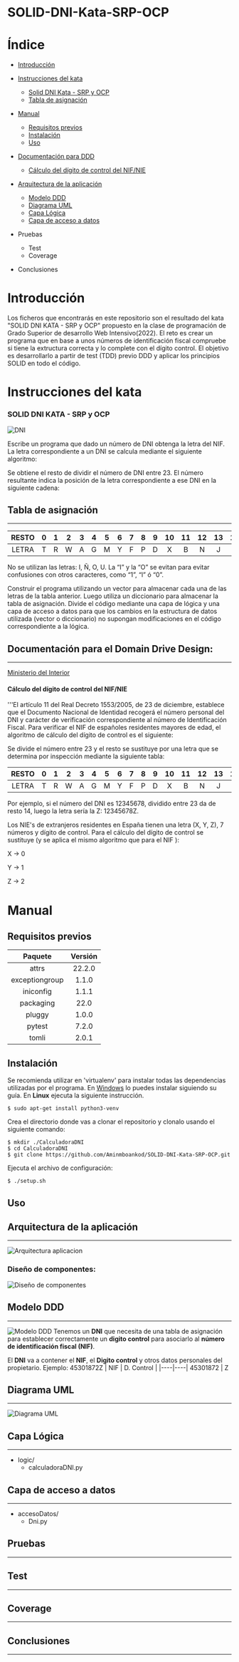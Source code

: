 # SOLID-DNI-Kata-SRP-OCP
# Índice

+   [Introducción](#introducción)

+   [Instrucciones del kata](#instrucciones-del-kata)
    +   [Solid DNI Kata - SRP y OCP](#solid-dni-kata---srp-y-ocp)
    +   [Tabla de asignación](#tabla-de-asignación)

+   [Manual](#manual)
    +   [Requisitos previos](#requisitos-previos)
    +   [Instalación](#instalación)
    +   [Uso](#uso)

+   [Documentación para DDD](#documentación-para-el-domain-drive-design)
    +   [Cálculo del dígito de control del NIF/NIE](#cálculo-del-dígito-de-control-del-nifnie)

+   [Arquitectura de la aplicación](#arquitectura-de-la-aplicación)
    +   [Modelo DDD](#modelo-ddd)
    +   [Diagrama UML](#diagrama-uml)
    +   [Capa Lógica](#capa-lógica)
    +   [Capa de acceso a datos](#capa-de-acceso-a-datos)

+   Pruebas
    +   Test
    +   Coverage

+   Conclusiones


# Introducción

Los ficheros que encontrarás en este repositorio son el resultado del kata "SOLID DNI KATA - SRP y OCP" propuesto en la clase de programación de Grado Superior de desarrollo Web Intensivo(2022).
El reto es crear un programa que en base a unos números de identificación fiscal compruebe si tiene la extructura correcta y lo complete con el dígito control.
El objetivo es desarrollarlo a partir de test (TDD) previo DDD y aplicar los principios SOLID en todo el código.

# Instrucciones del kata

### SOLID DNI KATA - SRP y OCP 

![DNI](/docs/images/dni.jpg)

Escribe un programa que dado un número de DNI obtenga la letra del NIF. La letra correspondiente a un DNI se calcula mediante el siguiente algoritmo: 

Se obtiene el resto de dividir el número de DNI entre 23. 
El número resultante indica la posición de la letra correspondiente a ese DNI en la siguiente cadena:

## Tabla de asignación
---

| RESTO | 0 | 1 | 2 | 3 | 4 | 5 | 6 | 7 | 8 | 9 | 10 | 11 | 12 | 13 | 14 | 15 | 16 | 17 | 18 | 19 | 20 | 21 | 22 |
|:---:|:---:|:---:|:---:|:---:|:---:|:---:|:---:|:---:|:---:|:---:|:---:|:---:|:---:|:---:|:---:|:---:|:---:|:---:|:---:|:---:|:---:|:---:|:---:|
| LETRA | T | R | W | A | G | M | Y | F | P | D | X | B | N |J | Z | S | Q | V | H | L | C | K | E |
	 	 	
No se utilizan las letras: I, Ñ, O, U.
La “I” y la “O” se evitan para evitar confusiones con otros caracteres, como “1”, “l” ó “0”.

Construir el programa utilizando un vector para almacenar cada una de las letras de la tabla anterior. Luego utiliza un diccionario para almacenar la tabla de asignación. Divide el código mediante una capa de lógica y una capa de acceso a datos para que los cambios en la estructura de datos utilizada (vector o diccionario) no supongan modificaciones en el código correspondiente a la lógica.

## Documentación para el Domain Drive Design:
----

[Ministerio del Interior](https://www.interior.gob.es/opencms/ca/servicios-al-ciudadano/tramites-y-gestiones/dni/calculo-del-digito-de-control-del-nif-nie/)

#### Cálculo del dígito de control del NIF/NIE

'''El artículo 11 del Real Decreto 1553/2005, de 23 de  diciembre, establece que el Documento Nacional de Identidad recogerá el número personal del DNI y carácter de verificación correspondiente al número de Identificación Fiscal. Para verificar el NIF de españoles residentes mayores de edad, el algoritmo de cálculo del dígito de control es el siguiente: 

Se divide el número entre 23 y el resto se sustituye por una letra que se determina por inspección mediante la siguiente tabla:


| RESTO | 0 | 1 | 2 | 3 | 4 | 5 | 6 | 7 | 8 | 9 | 10 | 11 | 12 | 13 | 14 | 15 | 16 | 17 | 18 | 19 | 20 | 21 | 22 |
|:---:|:---:|:---:|:---:|:---:|:---:|:---:|:---:|:---:|:---:|:---:|:---:|:---:|:---:|:---:|:---:|:---:|:---:|:---:|:---:|:---:|:---:|:---:|:---:|
| LETRA | T | R | W | A | G | M | Y | F | P | D | X | B | N |J | Z | S | Q | V | H | L | C | K | E |

 
Por ejemplo, si el número del DNI es 12345678, dividido entre 23 da de resto 14, luego la letra sería la Z: 12345678Z.
 
Los NIE's de extranjeros residentes en España tienen una letra (X, Y, Z), 7 números y dígito de control. Para el cálculo del dígito de control se sustituye
(y se aplica el mismo algoritmo que para el NIF ):

X → 0

Y → 1

Z → 2


# Manual

## Requisitos previos
| Paquete | Versión |
|:----:|:----:|
|attrs | 22.2.0
| exceptiongroup | 1.1.0 
| iniconfig | 1.1.1 |
| packaging | 22.0 | 
| pluggy | 1.0.0 |
| pytest | 7.2.0 |
| tomli | 2.0.1

## Instalación

Se recomienda utilizar en 'virtualenv' para instalar todas las dependencias utilizadas por el programa. En [Windows](https://docs.python.org/es/3.8/library/venv.html) lo puedes instalar siguiendo su guía. En **Linux** ejecuta la siguiente instrucción. 
```
$ sudo apt-get install python3-venv
```
Crea el directorio donde vas a clonar el repositorio  y clonalo usando el siguiente comando:
```
$ mkdir ./CalculadoraDNI
$ cd CalculadoraDNI
$ git clone https://github.com/Aminmboankod/SOLID-DNI-Kata-SRP-OCP.git
```
Ejecuta el archivo de configuración:
```
$ ./setup.sh
```
## Uso



## Arquitectura de la aplicación
---
![Arquitectura aplicacion](/docs/images/ArquitecturaAPP.drawio.png)
### Diseño de componentes:
![Diseño de componentes](/docs/images/Dise%C3%B1oComponentes.drawio.png)

## Modelo DDD
---
![Modelo DDD](/docs/images/DDD.drawio.png)
Tenemos un **DNI** que necesita de una tabla de asignación para establecer correctamente un **digito control** para asociarlo al **número de identificación fiscal (NIF)**. 

El **DNI** va a contener el **NIF**, el **Digito control** y otros datos personales del propietario.
Ejemplo: 45301872Z
| NIF | D. Control |
|----|----|
45301872 | Z

## Diagrama UML
---
![Diagrama UML](/docs/images/DNI_UML.drawio.png)

## Capa Lógica
---

+ logic/
    - calculadoraDNI.py

## Capa de acceso a datos
---
+ accesoDatos/
    - Dni.py

## Pruebas
---
## Test
---
## Coverage
---
## Conclusiones
---